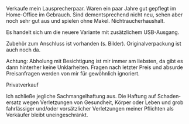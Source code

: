 Verkaufe mein Lausprecherpaar. Waren ein paar Jahre gut gepflegt im Home-Office im Gebrauch. Sind dementsprechend nicht neu, sehen aber noch sehr gut aus und spielen ohne Makel. Nichtraucherhaushalt.  
  
Es handelt sich um die neuere Variante mit zusätzlichem USB-Ausgang.  
  
Zubehör zum Anschluss ist vorhanden (s. Bilder). Originalverpackung ist auch noch da.  
  
Achtung: Abholung mit Besichtigung ist mir immer am liebsten, da gibt es dann hinterher keine Unklarheiten. Fragen nach letzter Preis und absurde Preisanfragen werden von mir für gewöhnlich ignoriert.  
  
Privatverkauf  
  
Ich schließe jegliche Sach­mangelhaftung aus. Die Haftung auf Schaden­ersatz wegen Verletzungen von Gesundheit, Körper oder Leben und grob fahr­lässiger und/oder vorsätzlicher Verletzungen meiner Pflichten als Verkäufer bleibt uneinge­schränkt.